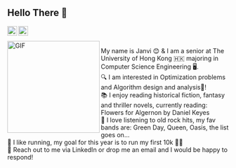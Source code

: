 ## Hello There 👋
<a target="_blank" href="https://www.linkedin.com/in/janvi-sharma-491389195/">
  <img align="left" alt="LinkedIn" width="22px" src="https://cdn.jsdelivr.net/npm/simple-icons@3.1.0/icons/linkedin.svg" />
</a>
<a target="_blank" href="janvi@connect.hku.hk">
  <img align="left" alt="'Gmail" width="22px" src="https://cdn.jsdelivr.net/npm/simple-icons@3.1.0/icons/gmail.svg" />
</a>
<br /> <br/>
 <img align="left" height="210" width="210" alt="GIF" src="https://media.giphy.com/media/37mOoBDsOjKdFGqXaZ/giphy.gif" /> 
 <p>
My name is Janvi 😊 & I am a senior at The University of Hong Kong 🇭🇰 majoring in Computer Science Engineering 🖥️. <br/ >
🔍 I am interested in Optimization problems and Algorithm design and analysis📝! <br/>
📚 I enjoy reading historical fiction, fantasy and thriller novels, currently reading: Flowers for Algernon by Daniel Keyes<br/>
🎼 I love listening to old rock hits, my fav bands are: Green Day, Queen, Oasis, the list goes on...<br/>
🏃 I like running, my goal for this year is to run my first 10k 👟💨 <br/>
📩 Reach out to me via LinkedIn or drop me an email and I would be happy to respond!
</p>


